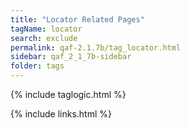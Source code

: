 ```yaml
---
title: "Locator Related Pages"
tagName: locator
search: exclude
permalink: qaf-2.1.7b/tag_locator.html
sidebar: qaf_2_1_7b-sidebar
folder: tags
---
```

{% include taglogic.html %}

{% include links.html %}
